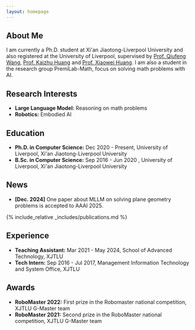 ```yaml
---
layout: homepage
---
```


## About Me

I am currently a Ph.D. student at Xi'an Jiaotong-Liverpool University and also registered at the University of Liverpool, supervised by [Prof. Qiufeng Wang](https://scholar.xjtlu.edu.cn/en/persons/QiufengWang), [Prof. Kaizhu Huang](https://sites.google.com/view/kaizhu-huang-homepage/home) and [Prof. Xiaowei Huang](https://cgi.csc.liv.ac.uk/~xiaowei/).
I am also a student in the research group PremiLab-Math, focus on solving math problems with AI.

## Research Interests

- **Large Language Model:** Reasoning on math problems
- **Robotics:** Embodied AI

## Education

- **Ph.D. in Computer Science:** Dec 2020 - Present, University of Liverpool, Xi'an Jiaotong-Liverpool University
- **B.Sc. in Computer Science:** Sep 2016 - Jun 2020 , University of Liverpool, Xi'an Jiaotong-Liverpool University

## News

- **[Dec. 2024]** One paper about MLLM on solving plane geometry problems is accepted to AAAI 2025.

{% include_relative _includes/publications.md %}

<!-- {% include_relative _includes/services.md %} -->

## Experience

- **Teaching Assistant:** Mar 2021 - May 2024, School of Advanced Technology, XJTLU
- **Tech Intern:** Sep 2016 - Jul 2017, Management Information Technology and System Office, XJTLU


## Awards

- **RoboMaster 2022:** First prize in the Robomaster national competition, XJTLU G-Master team
- **RoboMaster 2021:** Second prize in the RoboMaster national competition, XJTLU G-Master team